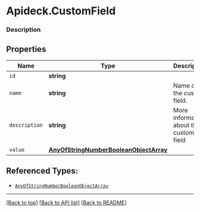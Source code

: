 # Apideck.CustomField

### Description

## Properties
Name | Type | Description | Notes
------------ | ------------- | ------------- | -------------
`id` | **string** |  | 
`name` | **string** | Name of the custom field. | [optional] 
`description` | **string** | More information about the custom field | [optional] 
`value` | [**AnyOfStringNumberBooleanObjectArray**](AnyOfStringNumberBooleanObjectArray.md) |  | [optional] 





## Referenced Types:



* [`AnyOfStringNumberBooleanObjectArray`](AnyOfStringNumberBooleanObjectArray.md)

---

[[Back to top]](#) [[Back to API list]](../../../../README.md#documentation-for-api-endpoints) [[Back to README]](../../../../README.md)


